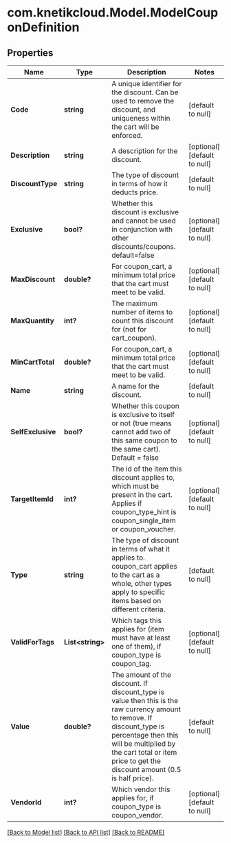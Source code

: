 # com.knetikcloud.Model.ModelCouponDefinition
## Properties

Name | Type | Description | Notes
------------ | ------------- | ------------- | -------------
**Code** | **string** | A unique identifier for the discount. Can be used to remove the discount, and uniqueness within the cart will be enforced. | [default to null]
**Description** | **string** | A description for the discount. | [optional] [default to null]
**DiscountType** | **string** | The type of discount in terms of how it deducts price. | [default to null]
**Exclusive** | **bool?** | Whether this discount is exclusive and cannot be used in conjunction with other discounts/coupons. default&#x3D;false | [optional] [default to null]
**MaxDiscount** | **double?** | For coupon_cart, a minimum total price that the cart must meet to be valid. | [optional] [default to null]
**MaxQuantity** | **int?** | The maximum number of items to count this discount for (not for cart_coupon). | [optional] [default to null]
**MinCartTotal** | **double?** | For coupon_cart, a minimum total price that the cart must meet to be valid. | [optional] [default to null]
**Name** | **string** | A name for the discount. | [default to null]
**SelfExclusive** | **bool?** | Whether this coupon is exclusive to itself or not (true means cannot add two of this same coupon to the same cart).  Default &#x3D; false | [optional] [default to null]
**TargetItemId** | **int?** | The id of the item this discount applies to, which must be present in the cart. Applies if coupon_type_hint is coupon_single_item or coupon_voucher. | [optional] [default to null]
**Type** | **string** | The type of discount in terms of what it applies to. coupon_cart applies to the cart as a whole, other types apply to specific items based on different criteria. | [default to null]
**ValidForTags** | **List&lt;string&gt;** | Which tags this applies for (item must have at least one of them), if coupon_type is coupon_tag. | [optional] [default to null]
**Value** | **double?** | The amount of the discount. If discount_type is value then this is the raw currency amount to remove. If discount_type is percentage then this will be multiplied by the cart total or item price to get the discount amount (0.5 is half price). | [default to null]
**VendorId** | **int?** | Which vendor this applies for, if coupon_type is coupon_vendor. | [optional] [default to null]

[[Back to Model list]](../README.md#documentation-for-models) [[Back to API list]](../README.md#documentation-for-api-endpoints) [[Back to README]](../README.md)

